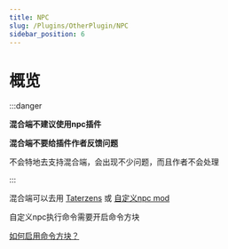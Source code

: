 ```yaml
---
title: NPC
slug: /Plugins/OtherPlugin/NPC
sidebar_position: 6
---
```


# 概览

:::danger

**混合端不建议使用npc插件**

**混合端不要给插件作者反馈问题**

不会特地去支持混合端，会出现不少问题，而且作者不会处理

:::

混合端可以去用 [Taterzens](https://www.mcmod.cn/class/3837.html) 或 [自定义npc mod](https://www.mcmod.cn/class/45.html)

自定义npc执行命令需要开启命令方块

[如何启用命令方块？](/docs/sundry/FAQ.md#如何启用命令方块)
